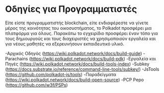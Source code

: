 # Οδηγίες για Προγραμματιστές

Είτε είστε προγραμματιστής blockchain, είτε ενδιαφέρεστε να γίνετε μέρος της κοινότητας του οικοσυστήματος, το Polkadot προσφέρει μια πλατφόρμα για όλους. Παρακάτω το εγχειρίδιο προσφέρει έναν τόπο για τους δημιουργούς και τους διαχειριστές να χρησιμοποιούν εργαλεία και για νέους μαθητές να εξερευνήσουν εκπαιδευτικό υλικό.



-Αρχικός Οδηγός (https://wiki.polkadot.network/docs/build-guide)
 -Parachains (https://wiki.polkadot.network/docs/build-pdk)
 -Εργαλεία και Πηγές (https://wiki.polkadot.network/docs/build-tools-index)
 -Subkey (https://docs.substrate.io/reference/command-line-tools/subkey/)
 -JsTools (https://github.com/polkadot-js/tools)
 -Παραδείγματα (https://wiki.polkadot.network/docs/build-open-source)
 -PCP Ρepo (https://github.com/w3f/PSPs)


